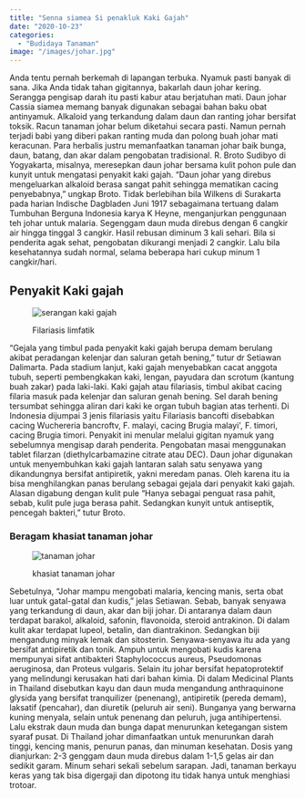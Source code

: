 ```yaml
---
title: "Senna siamea Si penakluk Kaki Gajah"
date: "2020-10-23"
categories: 
  - "Budidaya Tanaman"
image: "/images/johar.jpg"
---
```


Anda tentu pernah berkemah di lapangan terbuka. Nyamuk pasti banyak di sana. Jika Anda tidak tahan gigitannya, bakarlah daun johar kering. Serangga pengisap darah itu pasti kabur atau berjatuhan mati. Daun johar Cassia siamea memang banyak digunakan sebagai bahan baku obat antinyamuk. Alkaloid yang terkandung dalam daun dan ranting johar bersifat toksik. Racun tanaman johar belum diketahui secara pasti. Namun pernah terjadi babi yang diberi pakan ranting muda dan polong buah johar mati keracunan. Para herbalis justru memanfaatkan tanaman johar baik bunga, daun, batang, dan akar dalam pengobatan tradisional. R. Broto Sudibyo di Yogyakarta, misalnya, meresepkan daun johar bersama kulit pohon pule dan kunyit untuk mengatasi penyakit kaki gajah. “Daun johar yang direbus mengeluarkan alkaloid berasa sangat pahit sehingga mematikan cacing penyebabnya,” ungkap Broto. Tidak berlebihan bila Wilkens di Surakarta pada harian Indische Dagbladen Juni 1917 sebagaimana tertuang dalam Tumbuhan Berguna Indonesia karya K Heyne, menganjurkan penggunaan teh johar untuk malaria. Segenggam daun muda direbus dengan 6 cangkir air hingga tinggal 3 cangkir. Hasil rebusan diminum 3 kali sehari. Bila si penderita agak sehat, pengobatan dikurangi menjadi 2 cangkir. Lalu bila kesehatannya sudah normal, selama beberapa hari cukup minum 1 cangkir/hari.

## Penyakit Kaki gajah

<figure>

![serangan kaki gajah](/images/kakigajah.jpg "kaki gajah")

<figcaption>

Filariasis limfatik

</figcaption>

</figure>

“Gejala yang timbul pada penyakit kaki gajah berupa demam berulang akibat peradangan kelenjar dan saluran getah bening,” tutur dr Setiawan Dalimarta. Pada stadium lanjut, kaki gajah menyebabkan cacat anggota tubuh, seperti pembengkakan kaki, lengan, payudara dan scrotum (kantung buah zakar) pada laki-laki. Kaki gajah atau filariasis, timbul akibat cacing filaria masuk pada kelenjar dan saluran genah bening. Sel darah bening tersumbat sehingga aliran dari kaki ke organ tubuh bagian atas terhenti. Di Indonesia dijumpai 3 jenis filariasis yaitu Filariasis bancofti disebabkan cacing Wuchereria bancroftv, F. malayi, cacing Brugia malayi', F. timori, cacing Brugia timori. Penyakit ini menular melalui gigitan nyamuk yang sebelumnya mengisap darah penderita. Pengobatan masai menggunakan tablet filarzan (diethylcarbamazine citrate atau DEC). Daun johar digunakan untuk menyembuhkan kaki gajah lantaran salah satu senyawa yang dikandungnya bersifat antipiretik, yakni meredam panas. Oleh karena itu ia bisa menghilangkan panas berulang sebagai gejala dari penyakit kaki gajah. Alasan digabung dengan kulit pule “Hanya sebagai penguat rasa pahit, sebab, kulit pule juga berasa pahit. Sedangkan kunyit untuk antiseptik, pencegah bakteri,” tutur Broto.

### Beragam khasiat tanaman johar

<figure>

![tanaman johar](/images/pohonjohar.jpg "pohon johar")

<figcaption>

khasiat tanaman johar

</figcaption>

</figure>

Sebetulnya, “Johar mampu mengobati malaria, kencing manis, serta obat luar untuk gatal-gatal dan kudis,” jelas Setiawan. Sebab, banyak senyawa yang terkandung di daun, akar dan biji johar. Di antaranya dalam daun terdapat barakol, alkaloid, safonin, flavonoida, steroid antrakinon. Di dalam kulit akar terdapat lupeol, betalin, dan diantrakinon. Sedangkan biji mengandung minyak lemak dan sitosterin. Senyawa-senyawa itu ada yang bersifat antipiretik dan tonik. Ampuh untuk mengobati kudis karena mempunyai sifat antibakteri Staphylococcus aureus, Pseudomonas aeruginosa, dan Proteus vulgaris. Selain itu johar bersifat hepatoprotektif yang melindungi kerusakan hati dari bahan kimia. Di dalam Medicinal Plants in Thailand disebutkan kayu dan daun muda mengandung anthraquinone glysida yang bersifat tranquilizer (penenang), antipiretik (pereda demam), laksatif (pencahar), dan diuretik (peluruh air seni). Bunganya yang berwarna kuning menyala, selain untuk penenang dan peluruh, juga antihipertensi. Lalu ekstrak daun muda dan bunga dapat menurunkan ketegangan sistem syaraf pusat. Di Thailand johar dimanfaatkan untuk menurunkan darah tinggi, kencing manis, penurun panas, dan minuman kesehatan. Dosis yang dianjurkan: 2-3 genggam daun muda direbus dalam 1-1,5 gelas air dan sedikit garam. Minum sehari sekali sebelum sarapan. Jadi, tanaman berkayu keras yang tak bisa digergaji dan dipotong itu tidak hanya untuk menghiasi trotoar.
